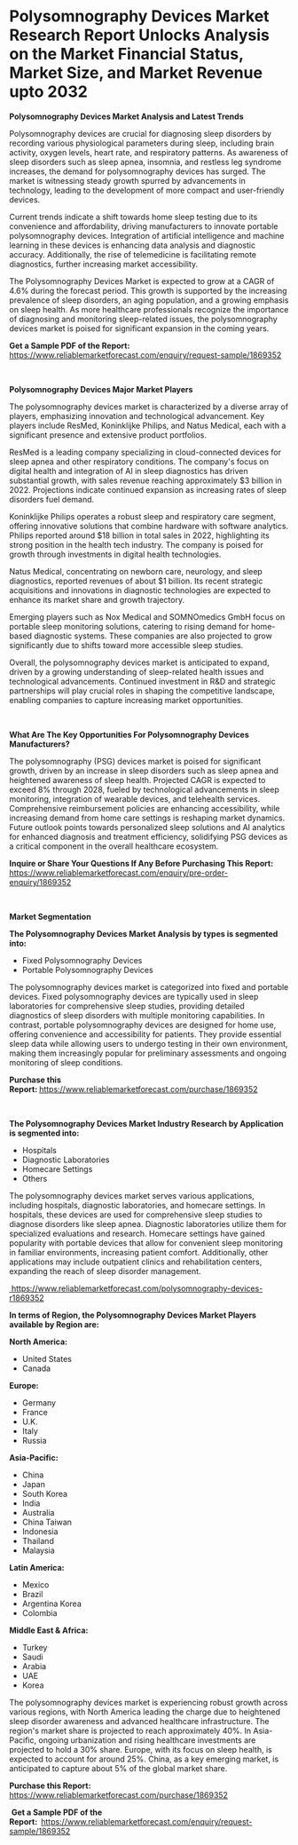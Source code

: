 <p><h1>Polysomnography Devices Market Research Report Unlocks Analysis on the Market Financial Status, Market Size, and Market Revenue upto 2032</h1></p><p><strong>Polysomnography Devices Market Analysis and Latest Trends</strong></p>
<p><p>Polysomnography devices are crucial for diagnosing sleep disorders by recording various physiological parameters during sleep, including brain activity, oxygen levels, heart rate, and respiratory patterns. As awareness of sleep disorders such as sleep apnea, insomnia, and restless leg syndrome increases, the demand for polysomnography devices has surged. The market is witnessing steady growth spurred by advancements in technology, leading to the development of more compact and user-friendly devices.</p><p>Current trends indicate a shift towards home sleep testing due to its convenience and affordability, driving manufacturers to innovate portable polysomnography devices. Integration of artificial intelligence and machine learning in these devices is enhancing data analysis and diagnostic accuracy. Additionally, the rise of telemedicine is facilitating remote diagnostics, further increasing market accessibility. </p><p>The Polysomnography Devices Market is expected to grow at a CAGR of 4.6% during the forecast period. This growth is supported by the increasing prevalence of sleep disorders, an aging population, and a growing emphasis on sleep health. As more healthcare professionals recognize the importance of diagnosing and monitoring sleep-related issues, the polysomnography devices market is poised for significant expansion in the coming years.</p></p>
<p><strong>Get a Sample PDF of the Report:&nbsp;</strong> <a href="https://www.reliablemarketforecast.com/enquiry/request-sample/1869352?utm_campaign=2603&utm_medium=2&utm_source=Github&utm_content=ia&utm_term=13042025&utm_id=polysomnography-devices">https://www.reliablemarketforecast.com/enquiry/request-sample/1869352</a></p>
<p>&nbsp;</p>
<p><strong>Polysomnography Devices Major Market Players</strong></p>
<p><p>The polysomnography devices market is characterized by a diverse array of players, emphasizing innovation and technological advancement. Key players include ResMed, Koninklijke Philips, and Natus Medical, each with a significant presence and extensive product portfolios.</p><p>ResMed is a leading company specializing in cloud-connected devices for sleep apnea and other respiratory conditions. The company's focus on digital health and integration of AI in sleep diagnostics has driven substantial growth, with sales revenue reaching approximately $3 billion in 2022. Projections indicate continued expansion as increasing rates of sleep disorders fuel demand.</p><p>Koninklijke Philips operates a robust sleep and respiratory care segment, offering innovative solutions that combine hardware with software analytics. Philips reported around $18 billion in total sales in 2022, highlighting its strong position in the health tech industry. The company is poised for growth through investments in digital health technologies.</p><p>Natus Medical, concentrating on newborn care, neurology, and sleep diagnostics, reported revenues of about $1 billion. Its recent strategic acquisitions and innovations in diagnostic technologies are expected to enhance its market share and growth trajectory.</p><p>Emerging players such as Nox Medical and SOMNOmedics GmbH focus on portable sleep monitoring solutions, catering to rising demand for home-based diagnostic systems. These companies are also projected to grow significantly due to shifts toward more accessible sleep studies.</p><p>Overall, the polysomnography devices market is anticipated to expand, driven by a growing understanding of sleep-related health issues and technological advancements. Continued investment in R&D and strategic partnerships will play crucial roles in shaping the competitive landscape, enabling companies to capture increasing market opportunities.</p></p>
<p>&nbsp;</p>
<p><strong>What Are The Key Opportunities For Polysomnography Devices Manufacturers?</strong></p>
<p><p>The polysomnography (PSG) devices market is poised for significant growth, driven by an increase in sleep disorders such as sleep apnea and heightened awareness of sleep health. Projected CAGR is expected to exceed 8% through 2028, fueled by technological advancements in sleep monitoring, integration of wearable devices, and telehealth services. Comprehensive reimbursement policies are enhancing accessibility, while increasing demand from home care settings is reshaping market dynamics. Future outlook points towards personalized sleep solutions and AI analytics for enhanced diagnosis and treatment efficiency, solidifying PSG devices as a critical component in the overall healthcare ecosystem.</p></p>
<p><strong>Inquire or Share Your Questions If Any Before Purchasing This Report:</strong> <a href="https://www.reliablemarketforecast.com/enquiry/pre-order-enquiry/1869352?utm_campaign=2603&utm_medium=2&utm_source=Github&utm_content=ia&utm_term=13042025&utm_id=polysomnography-devices">https://www.reliablemarketforecast.com/enquiry/pre-order-enquiry/1869352</a></p>
<p>&nbsp;</p>
<p><strong>Market Segmentation</strong></p>
<p><strong>The Polysomnography Devices Market Analysis by types is segmented into:</strong></p>
<p><ul><li>Fixed Polysomnography Devices</li><li>Portable Polysomnography Devices</li></ul></p>
<p><p>The polysomnography devices market is categorized into fixed and portable devices. Fixed polysomnography devices are typically used in sleep laboratories for comprehensive sleep studies, providing detailed diagnostics of sleep disorders with multiple monitoring capabilities. In contrast, portable polysomnography devices are designed for home use, offering convenience and accessibility for patients. They provide essential sleep data while allowing users to undergo testing in their own environment, making them increasingly popular for preliminary assessments and ongoing monitoring of sleep conditions.</p></p>
<p><strong>Purchase this Report:&nbsp;</strong><a href="https://www.reliablemarketforecast.com/purchase/1869352?utm_campaign=2603&utm_medium=2&utm_source=Github&utm_content=ia&utm_term=13042025&utm_id=polysomnography-devices">https://www.reliablemarketforecast.com/purchase/1869352</a></p>
<p>&nbsp;</p>
<p><strong>The Polysomnography Devices Market Industry Research by Application is segmented into:</strong></p>
<p><ul><li>Hospitals</li><li>Diagnostic Laboratories</li><li>Homecare Settings</li><li>Others</li></ul></p>
<p><p>The polysomnography devices market serves various applications, including hospitals, diagnostic laboratories, and homecare settings. In hospitals, these devices are used for comprehensive sleep studies to diagnose disorders like sleep apnea. Diagnostic laboratories utilize them for specialized evaluations and research. Homecare settings have gained popularity with portable devices that allow for convenient sleep monitoring in familiar environments, increasing patient comfort. Additionally, other applications may include outpatient clinics and rehabilitation centers, expanding the reach of sleep disorder management.</p></p>
<p><a href="https://www.reliablemarketforecast.com/polysomnography-devices-r1869352?utm_campaign=2603&utm_medium=2&utm_source=Github&utm_content=ia&utm_term=13042025&utm_id=polysomnography-devices">&nbsp;https://www.reliablemarketforecast.com/polysomnography-devices-r1869352</a></p>
<p><strong>In terms of Region, the Polysomnography Devices Market Players available by Region are:</strong></p>
<p>
    <p> <strong> North America: </strong>
        <ul>
            <li>United States</li>
            <li>Canada</li>
        </ul>
        </p> 
    <p> <strong> Europe: </strong>
        <ul>
            <li>Germany</li>
            <li>France</li>
            <li>U.K.</li>
            <li>Italy</li>
            <li>Russia</li>
        </ul>
        </p> 
    <p> <strong> Asia-Pacific: </strong>
        <ul>
            <li>China</li>
            <li>Japan</li>
            <li>South Korea</li>
            <li>India</li>
            <li>Australia</li>
            <li>China Taiwan</li>
            <li>Indonesia</li>
            <li>Thailand</li>
            <li>Malaysia</li>
        </ul>
        </p> 
    <p> <strong> Latin America: </strong>
        <ul>
            <li>Mexico</li>
            <li>Brazil</li>
            <li>Argentina Korea</li>
            <li>Colombia</li>
        </ul>
        </p> 
    <p> <strong> Middle East & Africa: </strong>
        <ul>
            <li>Turkey</li>
            <li>Saudi</li>
            <li>Arabia</li>
            <li>UAE</li>
            <li>Korea</li>
        </ul>
    </p>
    </p>
<p><p>The polysomnography devices market is experiencing robust growth across various regions, with North America leading the charge due to heightened sleep disorder awareness and advanced healthcare infrastructure. The region's market share is projected to reach approximately 40%. In Asia-Pacific, ongoing urbanization and rising healthcare investments are projected to hold a 30% share. Europe, with its focus on sleep health, is expected to account for around 25%. China, as a key emerging market, is anticipated to capture about 5% of the global market share.</p></p>
<p><strong>Purchase this Report: </strong><a href="https://www.reliablemarketforecast.com/purchase/1869352?utm_campaign=2603&utm_medium=2&utm_source=Github&utm_content=ia&utm_term=13042025&utm_id=polysomnography-devices">https://www.reliablemarketforecast.com/purchase/1869352</a></p>
<p>&nbsp;<strong>Get a Sample PDF of the Report:&nbsp;&nbsp;</strong><a href="https://www.reliablemarketforecast.com/enquiry/request-sample/1869352?utm_campaign=2603&utm_medium=2&utm_source=Github&utm_content=ia&utm_term=13042025&utm_id=polysomnography-devices">https://www.reliablemarketforecast.com/enquiry/request-sample/1869352</a></p>
<p><strong></strong></p>
<p><p></p><p></p><p></p></p>